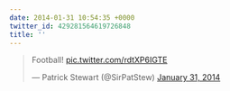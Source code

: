 ```yaml
---
date: 2014-01-31 10:54:35 +0000
twitter_id: 429281564619726848
title: ''
---
```


<blockquote class="twitter-tweet"><p lang="en" dir="ltr">Football! <a href="http://t.co/rdtXP6IGTE">pic.twitter.com/rdtXP6IGTE</a></p>&mdash; Patrick Stewart (@SirPatStew) <a href="https://twitter.com/SirPatStew/status/429274877884121089?ref_src=twsrc%5Etfw">January 31, 2014</a></blockquote>
<script async src="https://platform.twitter.com/widgets.js" charset="utf-8"></script>
